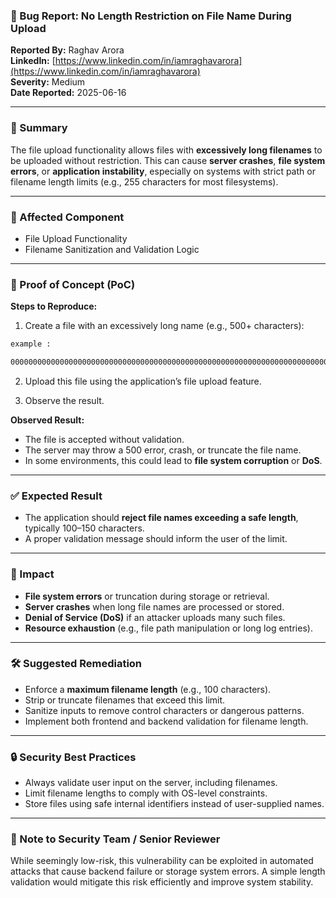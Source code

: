 ### 🐞 Bug Report: No Length Restriction on File Name During Upload

**Reported By:** Raghav Arora  
**LinkedIn:** [https://www.linkedin.com/in/iamraghavarora](https://www.linkedin.com/in/iamraghavarora)  
**Severity:** Medium  
**Date Reported:** 2025-06-16

---

### 📄 Summary

The file upload functionality allows files with **excessively long filenames** to be uploaded without restriction. This can cause **server crashes**, **file system errors**, or **application instability**, especially on systems with strict path or filename length limits (e.g., 255 characters for most filesystems).

---

### 📌 Affected Component

- File Upload Functionality  
- Filename Sanitization and Validation Logic  

---

### 🚨 Proof of Concept (PoC)

**Steps to Reproduce:**

1. Create a file with an excessively long name (e.g., 500+ characters):

```bash
example : 

00000000000000000000000000000000000000000000000000000000000000000000000000000000000000000000000000000000000000000000000000000000000.jpg
```

2. Upload this file using the application’s file upload feature.

3. Observe the result.

**Observed Result:**

- The file is accepted without validation.
- The server may throw a 500 error, crash, or truncate the file name.
- In some environments, this could lead to **file system corruption** or **DoS**.

---

### ✅ Expected Result

- The application should **reject file names exceeding a safe length**, typically 100–150 characters.
- A proper validation message should inform the user of the limit.

---

### 🎯 Impact

- **File system errors** or truncation during storage or retrieval.
- **Server crashes** when long file names are processed or stored.
- **Denial of Service (DoS)** if an attacker uploads many such files.
- **Resource exhaustion** (e.g., file path manipulation or long log entries).

---

### 🛠️ Suggested Remediation

- Enforce a **maximum filename length** (e.g., 100 characters).
- Strip or truncate filenames that exceed this limit.
- Sanitize inputs to remove control characters or dangerous patterns.
- Implement both frontend and backend validation for filename length.

---

### 🔒 Security Best Practices

- Always validate user input on the server, including filenames.
- Limit filename lengths to comply with OS-level constraints.
- Store files using safe internal identifiers instead of user-supplied names.

---

### 🙏 Note to Security Team / Senior Reviewer

While seemingly low-risk, this vulnerability can be exploited in automated attacks that cause backend failure or storage system errors. A simple length validation would mitigate this risk efficiently and improve system stability.

